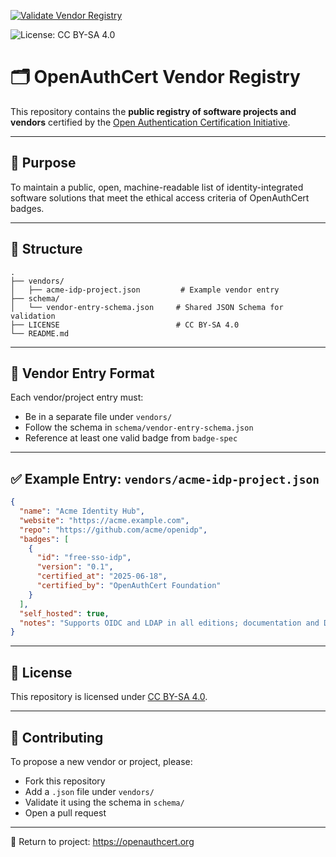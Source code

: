 [![Validate Vendor Registry](https://github.com/openauthcert/vendor-registry/actions/workflows/validate-vendors.yml/badge.svg?branch=main&event=check_run)](https://github.com/openauthcert/vendor-registry/actions/workflows/validate-vendors.yml)

![License: CC BY-SA 4.0](https://img.shields.io/badge/License-CC%20BY--SA%204.0-lightgrey.svg)

# 🗂️ OpenAuthCert Vendor Registry

This repository contains the **public registry of software projects and vendors** certified by the [Open Authentication Certification Initiative](https://openauthcert.org).

---

## 📜 Purpose

To maintain a public, open, machine-readable list of identity-integrated software solutions that meet the ethical access criteria of OpenAuthCert badges.

---

## 📂 Structure

```
.
├── vendors/
│   ├── acme-idp-project.json         # Example vendor entry
├── schema/
│   └── vendor-entry-schema.json     # Shared JSON Schema for validation
├── LICENSE                          # CC BY-SA 4.0
└── README.md
```

---

## 📄 Vendor Entry Format
Each vendor/project entry must:
- Be in a separate file under `vendors/`
- Follow the schema in `schema/vendor-entry-schema.json`
- Reference at least one valid badge from `badge-spec`

---

## ✅ Example Entry: `vendors/acme-idp-project.json`
```json
{
  "name": "Acme Identity Hub",
  "website": "https://acme.example.com",
  "repo": "https://github.com/acme/openidp",
  "badges": [
    {
      "id": "free-sso-idp",
      "version": "0.1",
      "certified_at": "2025-06-18",
      "certified_by": "OpenAuthCert Foundation"
    }
  ],
  "self_hosted": true,
  "notes": "Supports OIDC and LDAP in all editions; documentation and Docker image available."
}
```

---

## 📄 License
This repository is licensed under [CC BY-SA 4.0](https://creativecommons.org/licenses/by-sa/4.0/).

---

## 🤝 Contributing
To propose a new vendor or project, please:
- Fork this repository
- Add a `.json` file under `vendors/`
- Validate it using the schema in `schema/`
- Open a pull request

---

🔗 Return to project: https://openauthcert.org
